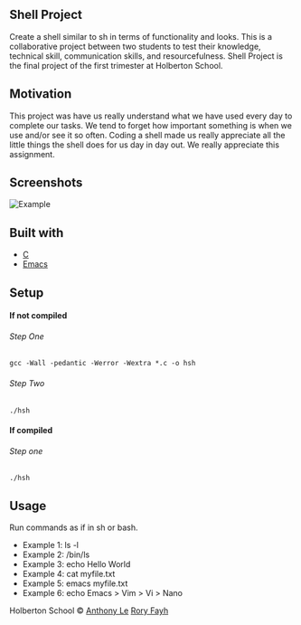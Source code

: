 ## Shell Project
Create a shell similar to sh in terms of functionality and looks. This is a collaborative project between two students to test their knowledge, technical skill, communication skills, and resourcefulness. Shell Project is the final project of the first trimester at Holberton School.

## Motivation
This project was have us really understand what we have used every day to complete our tasks. We tend to forget how important something is when we use and/or see it so often. Coding a shell made us really appreciate all the little things the shell does for us day in day out. We really appreciate this assignment.

 ## Screenshots
 ![Example](https://i.imgur.com/iCw0PMT.png)

## Built with
- [C](https://en.wikipedia.org/wiki/C_(programming_language))
- [Emacs](https://www.emacswiki.org/)

## Setup
#### If not compiled
###### Step One
`gcc -Wall -pedantic -Werror -Wextra *.c -o hsh`
###### Step Two
`./hsh`

#### If compiled
###### Step one
`./hsh`

## Usage
Run commands as if in sh or bash.

- Example 1: ls -l
- Example 2: /bin/ls
- Example 3: echo Hello World
- Example 4: cat myfile.txt
- Example 5: emacs myfile.txt
- Example 6: echo Emacs > Vim > Vi > Nano

Holberton School © [Anthony Le]() [Rory Fayh]()